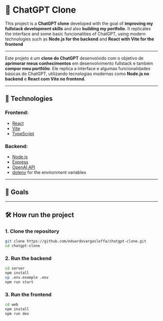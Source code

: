 # 🤖 ChatGPT Clone

This project is a **ChatGPT clone** developed with the goal of **improving my fullstack development skills** and also **building my portfolio**. It replicates the interface and some basic funcionalities of ChatGPT, using modern technologies such as **Node.js for the backend** and **React with Vite for the frontend**

---

Este projeto é um **clone do ChatGPT** desenvolvido com o objetivo de **aprimorar meus conhecimentos** em desenvolvimento fullstack e também **compor meu portfólio**. Ele replica a interface e algumas funcionalidades básicas do ChatGPT, utilizando tecnologias modernas como **Node.js no backend** e **React com Vite no frontend**.

---

## 🚀 Technologies

### Frontend:

- [React](https://reactjs.org/)
- [Vite](https://vitejs.dev/)
- [TypeScript](https://www.typescriptlang.org/)

### Backend:

- [Node.js](https://nodejs.org/)
- [Express](https://expressjs.com/)
- [OpenAI API](https://platform.openai.com/docs/)
- [dotenv](https://www.npmjs.com/package/dotenv) for the environment variables

---

## 🎯 Goals

---

## 🛠 How run the project

### 1. Clone the repository

```bash
git clone https://github.com/eduardovargasleffa/chatgpt-clone.git
cd chatgpt-clone
```

### 2. Run the backend

```bash
cd server
npm install
cp .env.example .env
npm run start
```

### 3. Run the frontend

```bash
cd web
npm install
npm run dev
```
